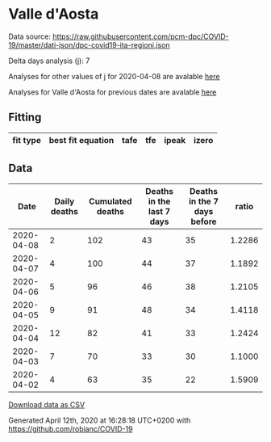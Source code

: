 # Valle d'Aosta

Data source: https://raw.githubusercontent.com/pcm-dpc/COVID-19/master/dati-json/dpc-covid19-ita-regioni.json

Delta days analysis (j): 7

Analyses for other values of j for 2020-04-08 are avalable [here](../README.md)

Analyses for Valle d'Aosta for previous dates are avalable [here](../../README.md)

## Fitting 
|fit type|best fit equation|tafe|tfe|ipeak|izero|
|-------|-----|--------|------|---|---|

## Data
|Date|Daily deaths|Cumulated deaths|Deaths in the last 7 days|Deaths in the 7 days before|ratio|
|----|----------|-----------|-------|--------------------|-----|
|2020-04-08|2|102|43|35|1.2286|
|2020-04-07|4|100|44|37|1.1892|
|2020-04-06|5|96|46|38|1.2105|
|2020-04-05|9|91|48|34|1.4118|
|2020-04-04|12|82|41|33|1.2424|
|2020-04-03|7|70|33|30|1.1000|
|2020-04-02|4|63|35|22|1.5909|

[Download data as CSV](COVID-19_valle_d'aosta_j7_2020-04-08.csv)

Generated April 12th, 2020 at 16:28:18 UTC+0200 with https://github.com/robianc/COVID-19
